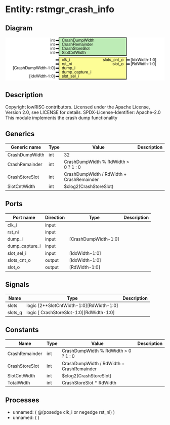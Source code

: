 # Entity: rstmgr_crash_info

## Diagram

![Diagram](rstmgr_crash_info.svg "Diagram")
## Description

Copyright lowRISC contributors.
 Licensed under the Apache License, Version 2.0, see LICENSE for details.
 SPDX-License-Identifier: Apache-2.0
 This module implements the crash dump functionality
 
## Generics

| Generic name   | Type | Value                                     | Description |
| -------------- | ---- | ----------------------------------------- | ----------- |
| CrashDumpWidth | int  | 32                                        |             |
| CrashRemainder | int  | CrashDumpWidth % RdWidth > 0 ? 1 : 0      |             |
| CrashStoreSlot | int  | CrashDumpWidth / RdWidth + CrashRemainder |             |
| SlotCntWidth   | int  | $clog2(CrashStoreSlot)                    |             |
## Ports

| Port name      | Direction | Type                 | Description |
| -------------- | --------- | -------------------- | ----------- |
| clk_i          | input     |                      |             |
| rst_ni         | input     |                      |             |
| dump_i         | input     | [CrashDumpWidth-1:0] |             |
| dump_capture_i | input     |                      |             |
| slot_sel_i     | input     | [IdxWidth-1:0]       |             |
| slots_cnt_o    | output    | [IdxWidth-1:0]       |             |
| slot_o         | output    | [RdWidth-1:0]        |             |
## Signals

| Name    | Type                                     | Description |
| ------- | ---------------------------------------- | ----------- |
| slots   | logic [2**SlotCntWidth-1:0][RdWidth-1:0] |             |
| slots_q | logic [ CrashStoreSlot-1:0][RdWidth-1:0] |             |
## Constants

| Name           | Type | Value                                     | Description |
| -------------- | ---- | ----------------------------------------- | ----------- |
| CrashRemainder | int  | CrashDumpWidth % RdWidth > 0 ? 1 : 0      |             |
| CrashStoreSlot | int  | CrashDumpWidth / RdWidth + CrashRemainder |             |
| SlotCntWidth   | int  | $clog2(CrashStoreSlot)                    |             |
| TotalWidth     | int  | CrashStoreSlot * RdWidth                  |             |
## Processes
- unnamed: ( @(posedge clk_i or negedge rst_ni) )
- unnamed: (  )
